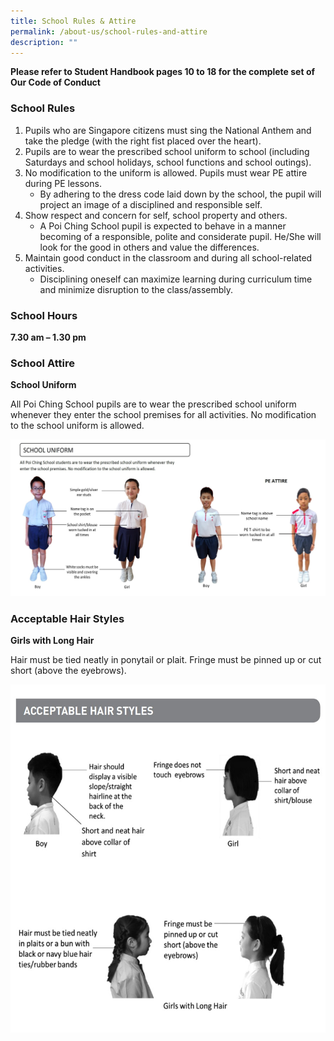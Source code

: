 ```yaml
---
title: School Rules & Attire
permalink: /about-us/school-rules-and-attire
description: ""
---
```

**Please refer to Student Handbook pages 10 to 18 for the complete set of Our Code of Conduct**

### School Rules

1.  Pupils who are Singapore citizens must sing the National Anthem and take the pledge (with the right fist placed over the heart).
2.  Pupils are to wear the prescribed school uniform to school (including Saturdays and school holidays, school functions and school outings).
3.  No modification to the uniform is allowed. Pupils must wear PE attire during PE lessons.
    *   By adhering to the dress code laid down by the school, the pupil will project an image of a disciplined and responsible self.
4.  Show respect and concern for self, school property and others.
    *   A Poi Ching School pupil is expected to behave in a manner becoming of a responsible, polite and considerate pupil. He/She will look for the good in others and value the differences.
5.  Maintain good conduct in the classroom and during all school-related activities.
    *   Disciplining oneself can maximize learning during curriculum time and minimize disruption to the class/assembly.

### School Hours


**7.30 am – 1.30 pm**


### School Attire


**School Uniform**

All Poi Ching School pupils are to wear the prescribed school uniform whenever they enter the school premises for all activities. No modification to the school uniform is allowed.

![](/images/School-Uniform-2019.jpg)

### Acceptable Hair Styles

**Girls with Long Hair**

Hair must be tied neatly in ponytail or plait. Fringe must be pinned up or cut short (above the eyebrows).

![](/images/Hairstyle-2019.jpg)